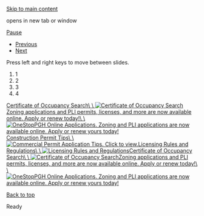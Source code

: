 [Skip to main content](https://www.pittsburghpa.gov/Business-Development/Permits-Licenses-and-Inspections/PLI-Rotating-Banner#main-content)

opens in new tab or window

[Pause](https://www.pittsburghpa.gov/Business-Development/Permits-Licenses-and-Inspections/PLI-Rotating-Banner#)

- [Previous](https://www.pittsburghpa.gov/Business-Development/Permits-Licenses-and-Inspections/PLI-Rotating-Banner#)
- [Next](https://www.pittsburghpa.gov/Business-Development/Permits-Licenses-and-Inspections/PLI-Rotating-Banner#)

Press left and right keys to move between slides.

1. 1
2. 2
3. 3
4. 4

[Certificate of Occupancy Search\\
\\
![Certificate of Occupancy Search](https://www.pittsburghpa.gov/files/assets/city/v/1/pli/images/occupancy.jpg)](https://www.pittsburghpa.gov/Business-Development/Permits-Licenses-and-Inspections/Applications-Forms/Other-Applications-Forms/Online-Occupancy-Search)[Zoning applications and PLI permits, licenses, and more are now available online. Apply or renew today!\\
\\
![OneStopPGH Online Applications. Zoning and PLI applications are now available online. Apply or renew yours today!](https://www.pittsburghpa.gov/files/assets/city/v/1/pli/images/6265_pli-slider.png)](https://www.pittsburghpa.gov/Business-Development/Permits-Licenses-and-Inspections/OneStopPGH)[Construction Permit Tips\\
\\
![Commercial Permit Application Tips. Click to view. ](https://www.pittsburghpa.gov/files/assets/city/v/1/pli/images/4694_permit-tips.png)](https://www.pittsburghpa.gov/files/assets/city/v/1/pli/documents/1561_permit-application-tips.pdf)[Licensing Rules and Regulations\\
\\
![Licensing Rules and Regulations](https://www.pittsburghpa.gov/files/assets/city/v/1/pli/images/licensing-rules.png)](https://www.pittsburghpa.gov/files/assets/city/v/1/pli/documents/licensing_rules_regulations.pdf)[Certificate of Occupancy Search\\
\\
![Certificate of Occupancy Search](https://www.pittsburghpa.gov/files/assets/city/v/1/pli/images/occupancy.jpg)](https://www.pittsburghpa.gov/Business-Development/Permits-Licenses-and-Inspections/Applications-Forms/Other-Applications-Forms/Online-Occupancy-Search)[Zoning applications and PLI permits, licenses, and more are now available online. Apply or renew today!\\
\\
![OneStopPGH Online Applications. Zoning and PLI applications are now available online. Apply or renew yours today!](https://www.pittsburghpa.gov/files/assets/city/v/1/pli/images/6265_pli-slider.png)](https://www.pittsburghpa.gov/Business-Development/Permits-Licenses-and-Inspections/OneStopPGH)

[Back to top](https://www.pittsburghpa.gov/Business-Development/Permits-Licenses-and-Inspections/PLI-Rotating-Banner#body-top)

Ready
